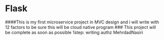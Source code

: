 # Flask
####This is my first microservice project in MVC design and i will write with 12 factors to be sure this will be cloud native program ###
This project will be complete as soon as possible 
1step: writing authz
MehrdadNasiri